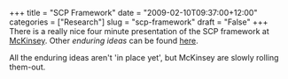+++
title = "SCP Framework"
date = "2009-02-10T09:37:00+12:00"
categories = ["Research"]
slug = "scp-framework"
draft = "False"
+++
There is a really nice four minute presentation of the SCP framework at
[McKinsey](https://www.mckinseyquarterly.com/Enduring_ideas_The_SCP_Framework_2169?pagenum=1\#interactive_scp).
Other _enduring ideas_ can be found
[here](https://www.mckinseyquarterly.com/Enduring_ideas_The_SCP_Framework_2169?pagenum=1\#interactive_scp).

All the enduring ideas aren't 'in place yet', but McKinsey are slowly
rolling them-out.

